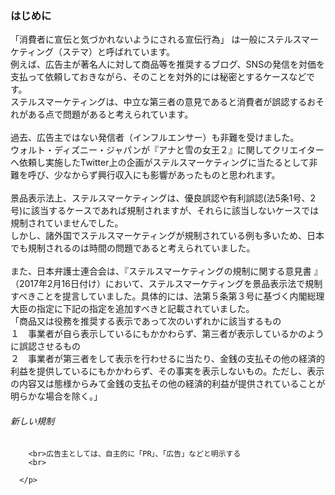 ### はじめに
「消費者に宣伝と気づかれないようにされる宣伝行為」 は一般にステルスマーケティング（ステマ）と呼ばれています。
 <br>例えば、広告主が著名人に対して商品等を推奨するブログ、SNSの発信を対価を支払って依頼しておきながら、そのことを対外的には秘密とするケースなどです。
 <br>ステルスマーケティングは、中立な第三者の意見であると消費者が誤認するおそれがある点で問題があると考えられています。
        <br>
        <br>過去、広告主ではない発信者（インフルエンサー）も非難を受けました。
        <br>ウォルト・ディズニー・ジャパンが『アナと雪の女王２』に関してクリエイターへ依頼し実施したTwitter上の企画がステルスマーケティングに当たるとして非難を呼び、少なからず興行収入にも影響があったものと思われます。
        <br>
        <br>景品表示法上、ステルスマーケティングは、優良誤認や有利誤認(法5条1号、2号)に該当するケースであれば規制されますが、それらに該当しないケースでは規制されていませんでした。
        <br>しかし、諸外国でステルスマーケティングが規制されている例も多いため、日本でも規制されるのは時間の問題であると考えられていました。
        <br>
        <br>また、日本弁護士連合会は、『ステルスマーケティングの規制に関する意見書 』（2017年2月16日付け）において、ステルスマーケティングを景品表示法で規制すべきことを提言していました。具体的には、法第５条第３号に基づく内閣総理大臣の指定に下記の指定を追加すべきと記載されていました。
        <br>「商品又は役務を推奨する表示であって次のいずれかに該当するもの
        <br>１　事業者が自ら表示しているにもかかわらず、第三者が表示しているかのように誤認させるもの
        <br>２　事業者が第三者をして表示を行わせるに当たり、金銭の支払その他の経済的利益を提供しているにもかかわらず、その事実を表示しないもの。ただし、表示の内容又は態様からみて金銭の支払その他の経済的利益が提供されていることが明らかな場合を除く。」
        <br>
###### 新しい規制

        <br>広告主としては、自主的に「PR」、「広告」などと明示する
        <br>

      </p>
